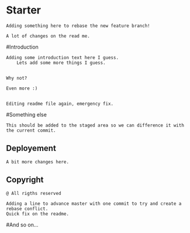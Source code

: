 # Starter

	Adding something here to rebase the new feature branch!
	
	A lot of changes on the read me.
	


#Introduction

	Adding some introduction text here I guess.
		Lets add some more things I guess. 
	
	
	Why not?
	
	Even more :)
	
	
	Editing readme file again, emergency fix.


#Something else

	This should be added to the staged area so we can difference it with the current commit.

## Deployement

	A bit more changes here.

## Copyright 

	@ All rigths reserved
	
	Adding a line to advance master with one commit to try and create a rebase conflict.
	Quick fix on the readme. 
		

#And so on...